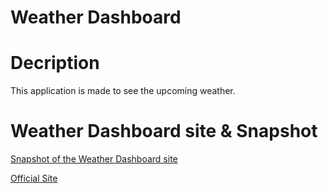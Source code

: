 # Weather Dashboard

# Decription
This application is made to see the upcoming weather.

# Weather Dashboard site & Snapshot

[Snapshot of the Weather Dashboard site](https://github.com/RRHunterH/Weather-Dashboard/assets/102266063/33cb92d6-e683-4650-a638-31636a4796f0)

[Official Site](https://rrhunterh.github.io/Weather-Dashboard/)